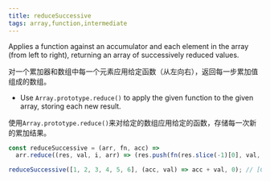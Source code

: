 ```yaml
---
title: reduceSuccessive
tags: array,function,intermediate
---
```


Applies a function against an accumulator and each element in the array (from left to right), returning an array of successively reduced values.

对一个累加器和数组中每一个元素应用给定函数（从左向右），返回每一步累加值组成的数组。

- Use `Array.prototype.reduce()` to apply the given function to the given array, storing each new result.

使用`Array.prototype.reduce()`来对给定的数组应用给定的函数，存储每一次新的累加结果。

```js
const reduceSuccessive = (arr, fn, acc) =>
  arr.reduce((res, val, i, arr) => (res.push(fn(res.slice(-1)[0], val, i, arr)), res), [acc]);
```

```js
reduceSuccessive([1, 2, 3, 4, 5, 6], (acc, val) => acc + val, 0); // [0, 1, 3, 6, 10, 15, 21]
```
